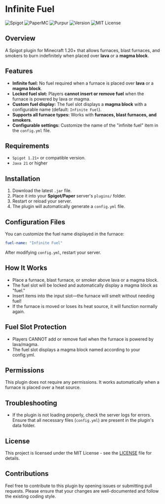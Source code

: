 # Infinite Fuel
![Spigot](https://img.shields.io/badge/Spigot-1.21.x-yellow.svg)
![PaperMC](https://img.shields.io/badge/PaperMC-1.21.x-blue.svg)
![Purpur](https://img.shields.io/badge/Purpur-1.21.x-pink.svg)
![Version](https://img.shields.io/badge/Version-1.0-gray.svg)
![MIT License](https://img.shields.io/badge/License-MIT-green.svg)
## Overview
A Spigot plugin for Minecraft 1.20+ that allows furnaces, blast furnaces, and smokers to burn indefinitely when placed over **lava** or a **magma block**.

## Features
- **Infinite fuel:** No fuel required when a furnace is placed over **lava** or a **magma block**.
- **Locked fuel slot:** Players **cannot insert or remove fuel** when the furnace is powered by lava or magma.
- **Custom fuel display:** The fuel slot displays a **magma block** with a configurable name (default: `Infinite Fuel`).
- **Supports all furnace types:** Works with **furnaces, blast furnaces, and smokers**.
- **Configurable settings:** Customize the name of the "infinite fuel" item in the `config.yml` file.

## Requirements
- `Spigot 1.21+` or compatible version.
- `Java 21` or higher

## Installation

1. Download the latest `.jar` file.
2. Place it into your **Spigot/Paper** server's `plugins/` folder.
3. Restart or reload your server.
4. The plugin will automatically generate a `config.yml` file.

## Configuration Files

You can customize the fuel name displayed in the furnace:

```yaml
fuel-name: "Infinite Fuel"
````

After modifying `config.yml`, restart your server.

## How It Works
- Place a furnace, blast furnace, or smoker above lava or a magma block.
- The fuel slot will be locked and automatically display a magma block as "fuel."
- Insert items into the input slot—the furnace will smelt without needing fuel!
- If the furnace is moved or loses its heat source, it will function normally again.

## Fuel Slot Protection
- Players CANNOT add or remove fuel when the furnace is powered by lava/magma.
- The fuel slot displays a magma block named according to your config.yml.

## Permissions
This plugin does not require any permissions. It works automatically when a furnace is placed over a heat source.

## Troubleshooting
- If the plugin is not loading properly, check the server logs for errors. Ensure that all necessary files (`config.yml`) are present in the plugin's data folder.

## License
This project is licensed under the MIT License - see the [LICENSE](LICENSE) file for details.

## Contributions
Feel free to contribute to this plugin by opening issues or submitting pull requests. Please ensure that your changes are well-documented and follow the existing coding style.